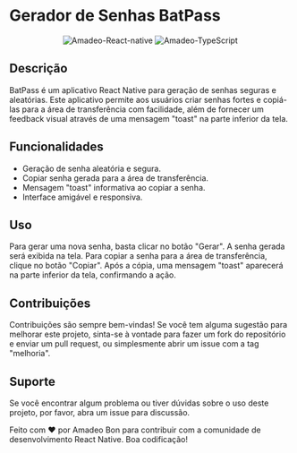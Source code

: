 # Gerador de Senhas BatPass

<div align="center"> 
<img  alt="Amadeo-React-native" src="https://img.shields.io/badge/React-native?style=for-the-badge&logo=react_native&logoColor=61DAFB">
<img  alt="Amadeo-TypeScript" src="https://img.shields.io/badge/TypeScript-007ACC?style=for-the-badge&logo=typescript&logoColor=white">
</div>

## Descrição

BatPass é um aplicativo React Native para geração de senhas seguras e
aleatórias. Este aplicativo permite aos usuários criar senhas fortes e copiá-las
para a área de transferência com facilidade, além de fornecer um feedback visual
através de uma mensagem "toast" na parte inferior da tela.

## Funcionalidades

- Geração de senha aleatória e segura.
- Copiar senha gerada para a área de transferência.
- Mensagem "toast" informativa ao copiar a senha.
- Interface amigável e responsiva.

## Uso

Para gerar uma nova senha, basta clicar no botão "Gerar". A senha gerada será
exibida na tela. Para copiar a senha para a área de transferência, clique no
botão "Copiar". Após a cópia, uma mensagem "toast" aparecerá na parte inferior
da tela, confirmando a ação.

## Contribuições

Contribuições são sempre bem-vindas! Se você tem alguma sugestão para melhorar
este projeto, sinta-se à vontade para fazer um fork do repositório e enviar um
pull request, ou simplesmente abrir um issue com a tag "melhoria".

## Suporte

Se você encontrar algum problema ou tiver dúvidas sobre o uso deste projeto, por
favor, abra um issue para discussão.

Feito com ❤️ por Amadeo Bon para contribuir com a comunidade de desenvolvimento
React Native. Boa codificação!
